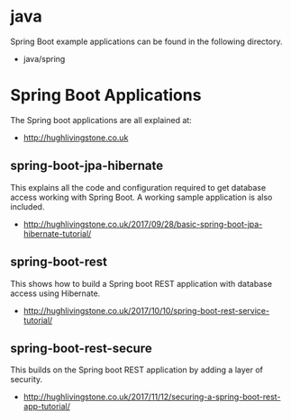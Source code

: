 # java
Spring Boot example applications can be found in the following directory.
- java/spring

# Spring Boot Applications
The Spring boot applications are all explained at:
- http://hughlivingstone.co.uk

## spring-boot-jpa-hibernate
This explains all the code and configuration required to get database access working with Spring Boot. A working sample application is also included.
- http://hughlivingstone.co.uk/2017/09/28/basic-spring-boot-jpa-hibernate-tutorial/

## spring-boot-rest
This shows how to build a Spring boot REST application with database access using Hibernate.
- http://hughlivingstone.co.uk/2017/10/10/spring-boot-rest-service-tutorial/

## spring-boot-rest-secure	
This builds on the Spring boot REST application by adding a layer of security.
- http://hughlivingstone.co.uk/2017/11/12/securing-a-spring-boot-rest-app-tutorial/


